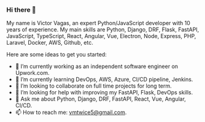 ### Hi there 👋
My name is Victor Vagas, an expert Python/JavaScript developer with 10 years of experience.
My main skills are Python, Django, DRF, Flask, FastAPI, JavaScript, TypeScript, React, Angular, Vue, Electron, Node, Express, PHP, Laravel, Docker, AWS, Github, etc.

Here are some ideas to get you started:

- 🔭 I’m currently working as an independent software engineer on Upwork.com.
- 🌱 I’m currently learning DevOps, AWS, Azure, CI/CD pipeline, Jenkins.
- 👯 I’m looking to collaborate on full time projects for long term.
- 🤔 I’m looking for help with improving my FastAPI, Flask, DevOps skills.
- 💬 Ask me about Python, Django, DRF, FastAPI, React, Vue, Angular, CI/CD.
- 📫 How to reach me: vmtwice5@gmail.com.
